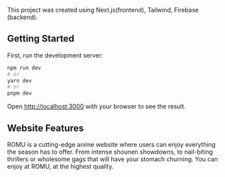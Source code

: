 This project was created using Next.js(frontend), Tailwind, Firebase (backend).

## Getting Started

First, run the development server:

```bash
npm run dev
# or
yarn dev
# or
pnpm dev
```

Open [http://localhost:3000](http://localhost:3000) with your browser to see the result.


## Website Features

ROMU is a cutting-edge anime website where users can enjoy everything the season has to offer. From intense shounen showdowns, to nail-biting thrillers or wholesome gags that will have your stomach churning. You can enjoy at ROMU, at the highest quality.
